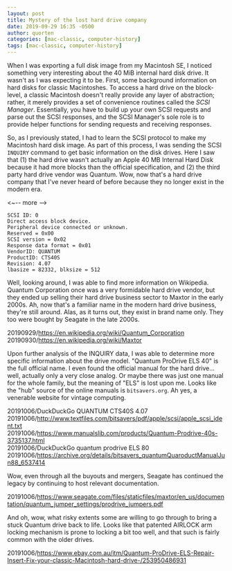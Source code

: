 ```yaml
---
layout: post
title: Mystery of the lost hard drive company
date: 2019-09-29 16:35 -0500
author: quorten
categories: [mac-classic, computer-history]
tags: [mac-classic, computer-history]
---
```


When I was exporting a full disk image from my Macintosh SE, I noticed
something very interesting about the 40 MiB internal hard disk drive.
It wasn't as I was expecting it to be.  First, some background
information on hard disks for classic Macintoshes.  To access a hard
drive on the block-level, a classic Macintosh doesn't really provide
any layer of abstraction; rather, it merely provides a set of
convenience routines called the _SCSI Manager_.  Essentially, you have
to build up your own SCSI requests and parse out the SCSI responses,
and the SCSI Manager's sole role is to provide helper functions for
sending requests and receiving responses.

So, as I previously stated, I had to learn the SCSI protocol to make
my Macintosh hard disk image.  As part of this process, I was sending
the SCSI `INQUIRY` command to get basic information on the disk
drives.  Here I saw that (1) the hard drive wasn't actually an Apple
40 MB Internal Hard Disk because it had more blocks than the official
specification, and (2) the third party hard drive vendor was Quantum.
Wow, now that's a hard drive company that I've never heard of before
because they no longer exist in the modern era.

<~-- more -->

```
SCSI ID: 0
Direct access block device.
Peripheral device connected or unknown.
Reserved = 0x00
SCSI version = 0x02
Response data format = 0x01
VendorID: QUANTUM 
ProductID: CTS40S          
Revision: 4.07
lbasize = 82332, blksize = 512
```

Well, looking around, I was able to find more information on
Wikipedia.  Quantum Corporation once was a very formidable hard drive
vendor, but they ended up selling their hard drive business sector to
Maxtor in the early 2000s.  Ah, now that's a familiar name in the
modern hard drive business, they're still around.  Alas, as it turns
out, they exist in brand name only.  They too were bought by Seagate
in the late 2000s.

20190929/https://en.wikipedia.org/wiki/Quantum_Corporation  
20190930/https://en.wikipedia.org/wiki/Maxtor

Upon further analysis of the INQUIRY data, I was able to determine
more specific information about the drive model.  "Quantum ProDrive
ELS 40" is the full official name.  I even found the official manual
for the hard drive... well, actually only a very close analog.  Or
maybe there was just one manual for the whole family, but the meaning
of "ELS" is lost upon me.  Looks like the "hub" source of the online
manuals is `bitsavers.org`.  Ah yes, a venerable website for vintage
computing.

20191006/DuckDuckGo QUANTUM CTS40S 4.07  
20191006/http://www.textfiles.com/bitsavers/pdf/apple/scsi/apple_scsi_ident.txt  
20191006/https://www.manualslib.com/products/Quantum-Prodrive-40s-3735137.html  
20191006/DuckDuckGo quantum prodrive ELS 80  
20191006/https://archive.org/details/bitsavers_quantumQuaroductManualJun88_6537414

Wow, even through all the buyouts and mergers, Seagate has continued
the legacy by continuing to host relevant documentation.

20191006/https://www.seagate.com/files/staticfiles/maxtor/en_us/documentation/quantum_jumper_settings/prodrive_jumpers.pdf

And oh, wow, what risky extents some are willing to go through to
bring a stuck Quantum drive back to life.  Looks like that patented
AIRLOCK arm locking mechanism is prone to locking a bit too well, and
that such is fairly common with the older drives.

20191006/https://www.ebay.com.au/itm/Quantum-ProDrive-ELS-Repair-Insert-Fix-your-classic-Macintosh-hard-drive-/253950486931
